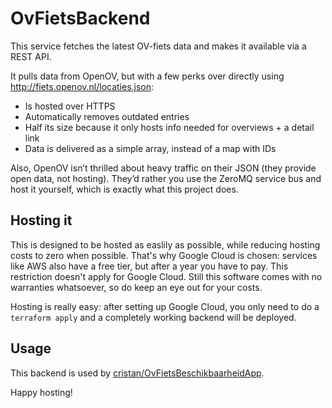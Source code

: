 # OvFietsBackend
This service fetches the latest OV-fiets data and makes it available via a REST API.

It pulls data from OpenOV, but with a few perks over directly using http://fiets.openov.nl/locaties.json:

- Is hosted over HTTPS
- Automatically removes outdated entries
- Half its size because it only hosts info needed for overviews + a detail link
- Data is delivered as a simple array, instead of a map with IDs

Also, OpenOV isn’t thrilled about heavy traffic on their JSON (they provide open data, not hosting). They’d rather you use the ZeroMQ service bus and host it yourself, which is exactly what this project does.

## Hosting it ##
This is designed to be hosted as easlily as possible, while reducing hosting costs to zero when possible. That's why Google Cloud is chosen: services like AWS also have a free tier, but after a year you have to pay. This restriction doesn't apply for Google Cloud. Still this software comes with no warranties whatsoever, so do keep an eye out for your costs. 

Hosting is really easy: after setting up Google Cloud, you only need to do a `terraform apply` and a completely working backend will be deployed.

## Usage ##
This backend is used by [cristan/OvFietsBeschikbaarheidApp](https://github.com/cristan/OvFietsBeschikbaarheidApp).

Happy hosting!
